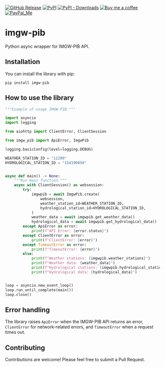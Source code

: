 [![GitHub Release][releases-shield]][releases]
[![PyPI][pypi-releases-shield]][pypi-releases]
[![PyPI - Downloads][pypi-downloads]][pypi-statistics]
[![Buy me a coffee][buy-me-a-coffee-shield]][buy-me-a-coffee]
[![PayPal_Me][paypal-me-shield]][paypal-me]

# imgw-pib

Python async wrapper for IMGW-PIB API.

## Installation

You can install the library with pip:

```
pip install imgw-pib
```

## How to use the library

```python
"""Example of usage IMGW-PIB."""

import asyncio
import logging

from aiohttp import ClientError, ClientSession

from imgw_pib import ApiError, ImgwPib

logging.basicConfig(level=logging.DEBUG)

WEATHER_STATION_ID = "12200"
HYDROLOGICAL_STATION_ID = "154190050"


async def main() -> None:
    """Run main function."""
    async with ClientSession() as websession:
        try:
            imgwpib = await ImgwPib.create(
                websession,
                weather_station_id=WEATHER_STATION_ID,
                hydrological_station_id=HYDROLOGICAL_STATION_ID,
            )
            weather_data = await imgwpib.get_weather_data()
            hydrological_data = await imgwpib.get_hydrological_data()
        except ApiError as error:
            print(f"API Error: {error.status}")
        except ClientError as error:
            print(f"ClientError: {error}")
        except TimeoutError as error:
            print(f"TimeoutError: {error}")
        else:
            print(f"Weather stations: {imgwpib.weather_stations}")
            print(f"Weather data: {weather_data}")
            print(f"Hydrological stations: {imgwpib.hydrological_stations}")
            print(f"Hydrological data: {hydrological_data}")


loop = asyncio.new_event_loop()
loop.run_until_complete(main())
loop.close()
```

## Error handling

The library raises `ApiError` when the IMGW-PIB API returns an error, `ClientError` for network-related errors, and `TimeoutError` when a request times out.

## Contributing

Contributions are welcome! Please feel free to submit a Pull Request.

[releases]: https://github.com/bieniu/imgw-pib/releases
[releases-shield]: https://img.shields.io/github/release/bieniu/imgw-pib.svg?style=popout
[pypi-releases]: https://pypi.org/project/imgw-pib/
[pypi-statistics]: https://pepy.tech/project/imgw-pib
[pypi-releases-shield]: https://img.shields.io/pypi/v/imgw-pib
[pypi-downloads]: https://pepy.tech/badge/imgw-pib/month
[buy-me-a-coffee-shield]: https://img.shields.io/static/v1.svg?label=%20&message=Buy%20me%20a%20coffee&color=6f4e37&logo=buy%20me%20a%20coffee&logoColor=white
[buy-me-a-coffee]: https://www.buymeacoffee.com/QnLdxeaqO
[paypal-me-shield]: https://img.shields.io/static/v1.svg?label=%20&message=PayPal.Me&logo=paypal
[paypal-me]: https://www.paypal.me/bieniu79
